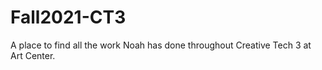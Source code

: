 # Fall2021-CT3
A place to find all the work Noah has done throughout Creative Tech 3 at Art Center.

